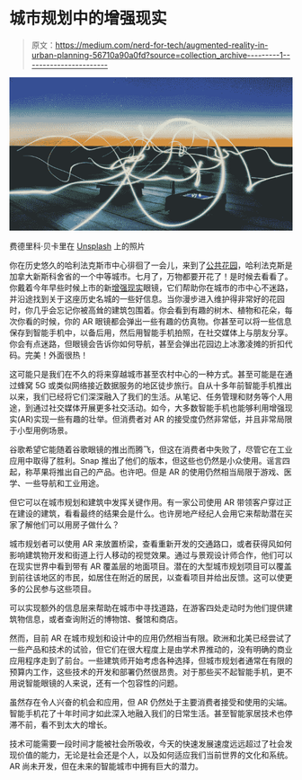 # 城市规划中的增强现实

> 原文：<https://medium.com/nerd-for-tech/augmented-reality-in-urban-planning-56710a90a0fd?source=collection_archive---------1----------------------->

![](img/a69b1c4a71e639006ce10bcfbde3df9c.png)

费德里科·贝卡里在 [Unsplash](https://unsplash.com/s/photos/smart-city?utm_source=unsplash&utm_medium=referral&utm_content=creditCopyText) 上的照片

你在历史悠久的哈利法克斯市中心徘徊了一会儿，来到了[公共花园](https://www.novascotia.com/see-do/attractions/halifax-public-gardens/1345)，哈利法克斯是加拿大新斯科舍省的一个中等城市。七月了，万物都要开花了！是时候去看看了。你戴着今年早些时候上市的新[增强现实](https://www.apple.com/ca/augmented-reality/)眼镜，它们帮助你在城市的市中心不迷路，并沿途找到关于这座历史名城的一些好信息。当你漫步进入维护得非常好的花园时，你几乎会忘记你被高耸的建筑包围着。你会看到有趣的树木、植物和花朵，每次你看的时候，你的 AR 眼镜都会弹出一些有趣的仿真物。你甚至可以将一些信息保存到智能手机中，以备后用，然后用智能手机拍照，在社交媒体上与朋友分享。你会有点迷路，但眼镜会告诉你如何导航，甚至会弹出花园边上冰激凌摊的折扣代码。完美！外面很热！

这可能只是我们在不久的将来穿越城市甚至农村中心的一种方式。甚至可能是在通过蜂窝 5G 或类似网络接近数据服务的地区徒步旅行。自从十多年前智能手机推出以来，我们已经将它们深深融入了我们的生活。从笔记、任务管理和财务等个人用途，到通过社交媒体开展更多社交活动。如今，大多数智能手机也能够利用增强现实(AR)实现一些有趣的壮举。但消费者对 AR 的接受度仍然非常低，并且非常局限于小型用例场景。

谷歌希望它能随着谷歌眼镜的推出而腾飞，但这在消费者中失败了，尽管它在工业应用中取得了胜利。Snap 推出了他们的版本，但这些也仍然是小众使用。谣言四起，称苹果将推出自己的产品。也许吧。但是 AR 的使用仍然相当局限于游戏、医学、一些导航和工业用途。

但它可以在城市规划和建筑中发挥关键作用。有一家公司使用 AR 带领客户穿过正在建设的建筑，看看最终的结果会是什么。也许房地产经纪人会用它来帮助潜在买家了解他们可以用房子做什么？

城市规划者可以使用 AR 来放置桥梁，查看重新开发的交通路口，或者获得风如何影响建筑物开发和街道上行人移动的视觉效果。通过与景观设计师合作，他们可以在现实世界中看到带有 AR 覆盖层的地面项目。潜在的大型城市规划项目可以覆盖到前往该地区的市民，如居住在附近的居民，以查看项目并给出反馈。这可以使更多的公民参与这些项目。

可以实现额外的信息层来帮助在城市中寻找道路，在游客四处走动时为他们提供建筑物信息，或者查询附近的博物馆、餐馆和商店。

然而，目前 AR 在城市规划和设计中的应用仍然相当有限。欧洲和北美已经尝试了一些产品和技术的试验，但它们在很大程度上是由学术界推动的，没有明确的商业应用程序走到了前台。一些建筑师开始考虑各种选择，但城市规划者通常在有限的预算内工作，这些技术的开发和部署仍然很昂贵。对于那些买不起智能手机，更不用说智能眼镜的人来说，还有一个包容性的问题。

虽然存在令人兴奋的机会和应用，但 AR 仍然处于主要消费者接受和使用的尖端。智能手机花了十年时间才如此深入地融入我们的日常生活。甚至智能家居技术也停滞不前，看不到太大的增长。

技术可能需要一段时间才能被社会所吸收，今天的快速发展速度远远超过了社会发现价值的能力，无论是社会还是个人，以及如何适应我们当前世界的文化和系统。AR 尚未开发，但在未来的智能城市中拥有巨大的潜力。
